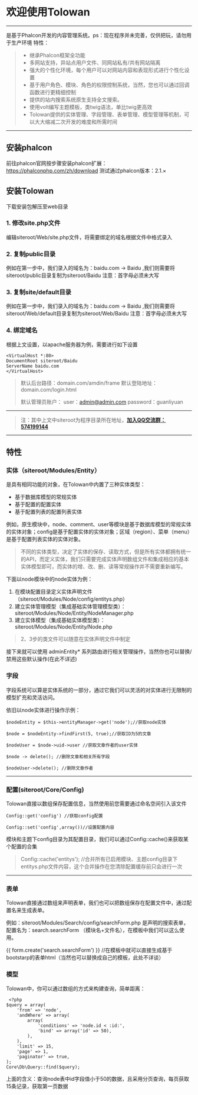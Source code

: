 # 欢迎使用Tolowan

------

是基于Phalcon开发的内容管理系统。ps：现在程序并未完善，仅供把玩，请勿用于生产环境
特性：

> * 继承Phalcon框架全功能
> * 多网站支持，异站点用户文件、同网站私有/共有网站隔离
> * 强大的个性化环境，每个用户可以对网站内容和表现形式进行个性化设置
> * 基于用户角色、模块、角色的权限控制系统，当然，您也可以通过回调函数进行更精细控制
> * 提供的站内搜索系统原生支持全文搜索。
> * 使用volt编写主题模板，类twig语法，单比twig更高效
> * Tolowan提供的实体管理、字段管理、表单管理、模型管理等机制，可以大大缩减二次开发的难度和所需时间

------

## 安装phalcon

前往phalcon官网按步骤安装phalcon扩展：https://phalconphp.com/zh/download
测试通过phalcon版本：2.1.×

## 安装Tolowan

下载安装包解压至web目录

### 1. 修改site.php文件

编辑siteroot/Web/site.php文件，将需要绑定的域名根据文件中格式录入

### 2. 复制public目录

例如在第一步中，我们录入的域名为：baidu.com -> Baidu ,我们则需要将siteroot/public目录复制为siteroot/Baidu 注意：首字母必须未大写

### 3. 复制site/default目录

例如在第一步中，我们录入的域名为：baidu.com -> Baidu ,我们则需要将siteroot/Web/default目录复制为siteroot/Web/Baidu 注意：首字母必须未大写

### 4. 绑定域名

根据上文设置，以apache服务器为例，需要进行如下设置

    <VirtualHost *:80>
    DocumentRoot siteroot/Baidu
    ServerName baidu.com
    </VirtualHost>

> 默认后台路径：domain.com/amdin/frame
> 默认登陆地址：domain.com/login.html
>
> 默认管理员账户：
> user：admin@admin.com
> password：guanliyuan


----------


> 注：其中上文中siteroot为程序目录所在地址，**[加入QQ交流群：574199144][1]**


----------


## 特性

### 实体（siteroot/Modules/Entity）

是具有相同功能的对象，在Tolowan中内置了三种实体类型：

 - 基于数据库模型的常规实体
 - 基于配置的配置实体
 - 基于配置列表的配置列表实体

例如，原生模块中，node、comment、user等模块是基于数据库模型的常规实体的实体对象；config是基于配置实体的实体对象；区域（region）、菜单（menu）是基于配置列表实体的实体对象。

> 不同的实体类型，决定了实体的保存、读取方式，但是所有实体都拥有统一的API，而定义实体，我们只需要完成实体声明数组文件和集成相应的基本实体模型即可，而实体的增、改、删、读等常规操作并不需要重新编写。

下面以node模块中的node实体为例：

 1. 在模块配置目录定义实体声明文件（siteroot/Modules/Node/config/entitys.php）
 2. 建立实体管理模型（集成基础实体管理模型类）：siteroot/Modules/Node/Entity/NodeManager.php
 3. 建立实体模型（集成基础实体模型类）：siteroot/Modules/Node/Entity/Node.php

> 2、3步的类文件可以随意在实体声明文件中制定

接下来就可以使用 adminEntity* 系列路由进行相关管理操作，当然你也可以替换/禁用这些默认操作(在此不详述)

### 字段

字段系统可以算是实体系统的一部分，通过它我们可以灵活的对实体进行无限制的模型扩充和灵活访问。

依旧以node实体进行操作示例：

    $nodeEntity = $this->entityManager->get('node');//获取node实体

    $node = $nodeEntity->findFirst(5, true);//获取ID为5的文章

    $nodeUser = $node->uid->user //获取文章作者的user实体

    $node -> delete(); //删除文章和相关所有字段

    $nodeUser->delete(); //删除文章作者


----------


### 配置(siteroot/Core/Config)

Tolowan直接以数组保存配置信息，当然使用前您需要通过命名空间引入该文件

    Config::get('config') //获取config配置

    Config::set('config',array())//设置配置内容

模块和主题下config目录为其配置目录，我们可以通过Config::cache()来获取某个配置的合集

> Config::cache('entitys');
> //合并所有已启用模块、主题config目录下entitys.php文件内容，这个合并操作在您清除配置缓存前只会进行一次


----------


### 表单

Tolowan直接通过数组来声明表单，我们也可以把数组保存在配置文件中，通过配置名来生成表单。

例如：siteroot/Modules/Search/config/searchForm.php 是声明的搜索表单，配置名为：search.searchForm （模块名+文件名），在模板中我们可以这么使用。

{{ form.create('search.searchForm') }} //在模板中就可以直接生成基于bootstarp的表单html（当然也可以替换成自己的模板，此处不详谈）

### 模型

Tolowan中，你可以通过数组的方式来构建查询，简单距离：

     <?php
    $query = array(
        'from' => 'node',
        'andWhere' => array(
            array(
                'conditions' => 'node.id < :id:',
                'bind' => array('id' => 50),
            ),
        ),
        'limit' => 15,
        'page' => 1,
        'paginator' => true,
    );
    Core\Db\Query::find($query);

上面的含义：查询node表中id字段值小于50的数据，且采用分页查询，每页获取15条记录，获取第一页数据


  [1]: http://shang.qq.com/wpa/qunwpa?idkey=0d7af0cd86e319424f9df2bb942c4ad124f587ea98e125631e57700f852fce5f